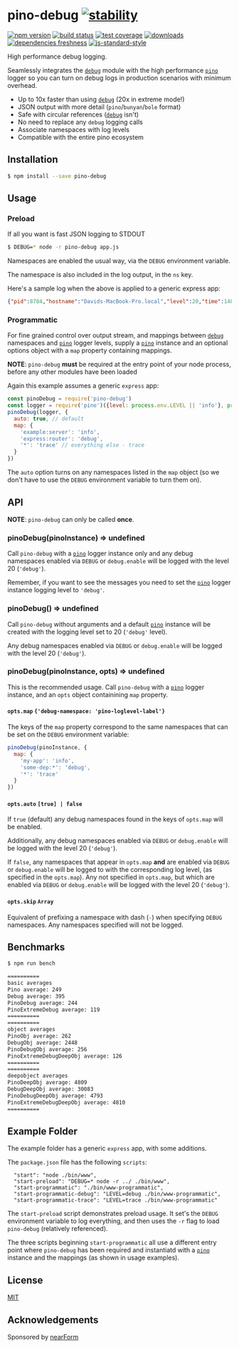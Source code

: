 # pino-debug [![stability][0]][1]
[![npm version][2]][3] [![build status][4]][5] [![test coverage][6]][7]
[![downloads][8]][9] [![dependencies freshness][14]][15] [![js-standard-style][10]][11]

High performance debug logging. 

Seamlessly integrates the [`debug`][12] module with the high performance [`pino`][13] 
logger so you can turn on debug logs in production scenarios 
with minimum overhead.

* Up to 10x faster than using [`debug`][12] (20x in extreme mode!)
* JSON output with more detail (`pino`/`bunyan`/`bole` format)
* Safe with circular references ([`debug`][12] isn't)
* No need to replace any `debug` logging calls
* Associate namespaces with log levels
* Compatible with the entire pino ecosystem

## Installation
```sh
$ npm install --save pino-debug
```

## Usage

### Preload

If all you want is fast JSON logging to STDOUT

```sh
$ DEBUG=* node -r pino-debug app.js
```

Namespaces are enabled the usual way, via the `DEBUG` 
environment variable. 

The namespace is also included in the log output, in the `ns` key.

Here's a sample log when the above is applied to a generic express app:

```json
{"pid":8784,"hostname":"Davids-MacBook-Pro.local","level":20,"time":1480277659273,"msg":"skip empty body","ns":"body-parser:json","v":1}
```

### Programmatic

For fine grained control over output stream, and mappings
between [`debug`][12] namespaces and [`pino`][13] logger levels,
supply a [`pino`][13] instance and an optional options object with
a `map` property containing mappings.

**NOTE**: `pino-debug` **must** be required at the entry point of your node process,
before any other modules have been loaded 

Again this example assumes a generic `express` app:

```js
const pinoDebug = require('pino-debug')
const logger = require('pino')({level: process.env.LEVEL || 'info'}, process.stderr);
pinoDebug(logger, {
  auto: true, // default
  map: {
    'example:server': 'info',
    'express:router': 'debug',
    '*': 'trace' // everything else - trace
  }
})
```

The `auto` option turns on any namespaces listed in the `map` object 
(so we don't have to use the `DEBUG` environment variable to turn them on).

## API

**NOTE**: `pino-debug` can only be called **once**.

### pinoDebug(pinoInstance) => undefined

Call `pino-debug` with a [`pino`][13] logger instance only and any debug namespaces 
enabled via `DEBUG` or `debug.enable` will be logged with the level 20 (`'debug'`). 

Remember, if you want to see the messages you need to set the [`pino`][13] logger instance
logging level to `'debug'`.

### pinoDebug() => undefined

Call `pino-debug` without arguments and a default [`pino`][13] instance will be created with 
the logging level set to 20 (`'debug'` level). 

Any debug namespaces enabled via `DEBUG` or `debug.enable` will be logged 
with the level 20 (`'debug'`). 

### pinoDebug(pinoInstance, opts) => undefined

This is the recommended usage. Call `pino-debug` with a [`pino`][13] logger instance, 
and an `opts` object containining `map` property. 

#### `opts.map` `{'debug-namespace: 'pino-loglevel-label'}`

The keys of the `map` property correspond to the same namespaces that can be 
set on the `DEBUG` environment variable: 

```js
pinoDebug(pinoInstance, {
  map: {
    'my-app': 'info',
    'some-dep:*': 'debug',
    '*': 'trace'
  }
})
```

#### `opts.auto` `[true] | false`

If `true` (default) any debug namespaces found in the keys of `opts.map` will be
enabled.  

Additionally, any debug namespaces enabled via `DEBUG` or `debug.enable` 
will be logged with the level 20 (`'debug'`). 

If `false`, any namespaces that appear in `opts.map` **and** are enabled via 
`DEBUG` or `debug.enable` will be logged to with the corresponding log level,
(as specified in the `opts.map`). Any not specified in `opts.map`, but which
are enabled via `DEBUG` or `debug.enable` will be logged with the level 20 (`'debug'`). 

#### `opts.skip` `Array`

Equivalent of prefixing a namespace with dash (`-`) when specifying
`DEBUG` namespaces. Any namespaces specified will not be logged.

## Benchmarks

```sh
$ npm run bench
```

```sh
==========
basic averages
Pino average: 249
Debug average: 395
PinoDebug average: 244
PinoExtremeDebug average: 119
==========
==========
object averages
PinoObj average: 262
DebugObj average: 2448
PinoDebugObj average: 256
PinoExtremeDebugDeepObj average: 126
==========
==========
deepobject averages
PinoDeepObj average: 4809
DebugDeepObj average: 30083
PinoDebugDeepObj average: 4793
PinoExtremeDebugDeepObj average: 4810
==========
```

## Example Folder

The example folder has a generic `express` app, with some additions.

The `package.json` file has the following `scripts`:

```
  "start": "node ./bin/www",
  "start-preload": "DEBUG=* node -r ../ ./bin/www",
  "start-programmatic": "./bin/www-programmatic",
  "start-programmatic-debug": "LEVEL=debug ./bin/www-programmatic",
  "start-programmatic-trace": "LEVEL=trace ./bin/www-programmatic"
```

The `start-preload` script demonstrates preload usage. It set's 
the `DEBUG` environment variable to log everything, 
and then uses the `-r` flag to load `pino-debug` (relatively referenced).

The three scripts beginning `start-programmatic` all use a different
entry point where `pino-debug` has been required and instantiatd with
a [`pino`][13] instance and the mappings (as shown in usage examples). 

## License
[MIT](https://tldrlegal.com/license/mit-license)

## Acknowledgements
Sponsored by [nearForm](http://tldrlegal.com/license/mit-license)

[0]: https://img.shields.io/badge/stability-stable-green.svg?style=flat-square
[1]: https://nodejs.org/api/documentation.html#documentation_stability_index
[2]: https://img.shields.io/npm/v/pino-debug.svg?style=flat-square
[3]: https://npmjs.org/package/pino-debug
[4]: https://img.shields.io/github/workflow/status/pinojs/pino-debug/CI.svg?style=flat-square
[5]: https://github.com/pinojs/pino-debug/actions?query=workflow%3ACI+branch%3Amaster
[6]: https://img.shields.io/codecov/c/github/pinojs/pino-debug/master.svg?style=flat-square
[7]: https://codecov.io/github/pinojs/pino-debug
[8]: http://img.shields.io/npm/dm/pino-debug.svg?style=flat-square
[9]: https://npmjs.org/package/pino-debug
[10]: https://img.shields.io/badge/code%20style-standard-brightgreen.svg?style=flat-square
[11]: https://github.com/feross/standard
[12]: https://npm.im/debug
[13]: https://npm.im/pino
[14]: https://david-dm.org/pinojs/pino-debug/status.svg
[15]: https://david-dm.org/pinojs/pino-debug
